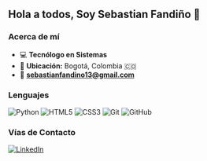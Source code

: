 ## Hola a todos, Soy Sebastian Fandiño 👋

### Acerca de mí

- :computer: **Tecnólogo en Sistemas**
- :round_pushpin: **Ubicación:** Bogotá, Colombia :colombia:
- :email: **<sebastianfandino13@gmail.com>**

### Lenguajes

![Python](https://img.shields.io/badge/Python-3776AB?style=flat-square&logo=python&logoColor=white)
![HTML5](https://img.shields.io/badge/HTML5-E34F26?style=flat-square&logo=html5&logoColor=white)
![CSS3](https://img.shields.io/badge/CSS3-1572B6?style=flat-square&logo=css3&logoColor=white)
![Git](https://img.shields.io/badge/Git-F05032?style=flat-square&logo=git&logoColor=white)
![GitHub](https://img.shields.io/badge/GitHub-181717?style=flat-square&logo=github&logoColor=white)

### Vías de Contacto

[![LinkedIn](https://img.shields.io/badge/LinkedIn-Sebastian%20Fandiño-blue?style=flat-square&logo=linkedin)](https://www.linkedin.com/in/sebastian-fandi%C3%B1o/)
